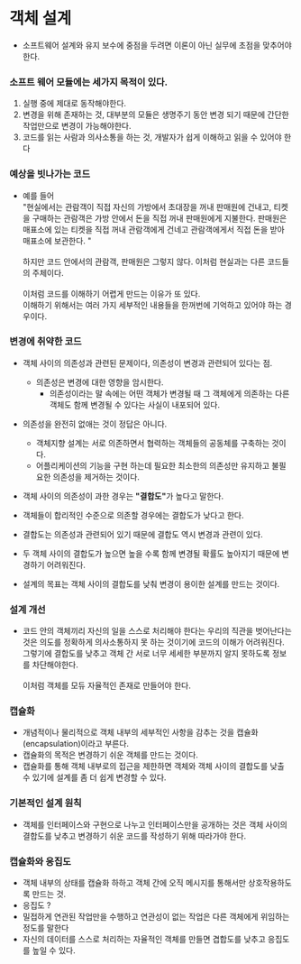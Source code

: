 # 객체 설계

- 소프트웨어 설계와 유지 보수에 중점을 두려면 이론이 아닌 실무에 초점을 맞추어야 한다. 

### 소프트 웨어 모듈에는 세가지 목적이 있다. 
1. 실행 중에 제대로 동작해야한다.
2. 변경을 위해 존재하는 것, 대부분의 모듈은 생명주기 동안 변경 되기 때문에 간단한 작업만으로 변경이 가능해야한다. 
3. 코드를 읽는 사람과 의사소통을 하는 것, 개발자가 쉽게 이해하고 읽을 수 있어야 한다

### 예상을 빗나가는 코드 
- 예를 들어<br>
"현실에서는 관람객이 직접 자신의 가방에서 초대장을 꺼내 판매원에 건내고, 티켓을 구매하는  관람객은 가방 안에서 돈을 직접 꺼내 판매원에게 지불한다. 판매원은 매표소에 있는 티켓을 직접 꺼내 관람객에게 건네고 관람객에게서 직접 돈을 받아 매표소에 보관한다. "<br>
  <br>
  하지만 코드 안에서의 관람객, 판매원은 그렇지 않다. 이처럼 현실과는 다른 코드들의 주체이다.<br>
  <br>
  이처럼 코드를 이해하기 어렵게 만드는 이유가 또 있다.<br>
  이해하기 위해서는 여러 가지 세부적인 내용들을 한꺼번에 기억하고 있어야 하는 경우이다.
  
### 변경에 취약한 코드
- 객체 사이의 의존성과 관련된 문제이다, 의존성이 변경과 관련되어 있다는 점.
  - 의존성은 변경에 대한 영향을 암시한다.
    - 의존성이라는 말 속에는 어떤 객체가 변경될 때 그 객체에게 의존하는 다른 객체도 함께 변경될 수 있다는 사실이 내포되어 있다.
    
- 의존성을 완전히 없애는 것이 정답은 아니다.
    - 객체지향 설계는 서로 의존하면서 협력하는 객체들의 공동체를 구축하는 것이다.
    - 어플리케이션의 기능을 구현 하는데 필요한 최소한의 의존성만 유지하고 불필요한 의존성을 제거하는 것이다.
    
- 객체 사이의 의존성이 과한 경우는 <b>"결합도"</b>가 높다고 말한다.
- 객체들이 합리적인 수준으로 의존할 경우에는 결합도가 낮다고 한다. <br>
 - 결합도는 의존성과 관련되어 있기 때문에 결합도 역시 변경과 관련이 있다.
 - 두 객체 사이의 결합도가 높으면 높을 수록 함께 변경될 확률도 높아지기 때문에 변경하기 어려워진다.
 - 설계의 목표는 객체 사이의 결합도를 낮춰 변경이 용이한 설계를 만드는 것이다.

### 설계 개선
- 코드 안의 객체끼리 자신의 일을 스스로 처리해야 한다는 우리의 직관을 벗어난다는 것은 의도를 정확하게 의사소통하지 못 하는 것이기에 코드의 이해가 어려워진다.<br>
그렇기에 결합도를 낮추고 객체 간 서로 너무 세세한 부분까지 알지 못하도록 정보를 차단해야한다.<br><br>
  이처럼 객체를 모듀 자율적인 존재로 만들어야 한다.
 
### 캡슐화
- 개념적이나 물리적으로 객체 내부의 세부적인 사항을 감추는 것을 캡슐화 (encapsulation)이라고 부른다.
- 캡슐화의 목적은 변경하기 쉬운 객체를 만드는 것이다.
- 캡슐화를 통해 객체 내부로의 접근을 제한하면 객체와 객체 사이의 결합도를 낮출 수 있기에 설계를 좀 더 쉽게 변경할 수 있다.

### 기본적인 설계 원칙
- 객체를 인터페이스와 구현으로 나누고 인터페이스만을 공개하는 것은 객체 사이의 결합도를 낮추고 변경하기 쉬운 코드를 작성하기 위해 따라가야 한다.

### 캡슐화와 응집도
- 객체 내부의 상태를 캡슐화 하하고 객체 간에 오직 메시지를 통해서만 상호작용하도록 만드는 것. 
- 응집도 ? 
 - 밀접하게 연관된 작업만을 수행하고 연관성이 없는 작업은 다른 객체에게 위임하는 정도를 말한다
 - 자신의 데이터를 스스로 처리하는 자율적인 객체를 만들면 겹합도를 낮추고 응집도를 높일 수 있다.
